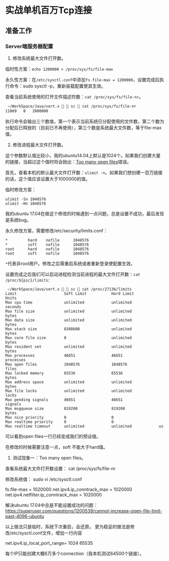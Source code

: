 # 实战单机百万Tcp连接

## 准备工作

### Server端服务器配置

1. 修改系统最大文件打开数。

临时性方案：`echo 1200000 > /proc/sys/fs/file-max`

永久性方案：在`/etc/sysctl.conf`中添加`fs.file-max = 1200000`，设置完成后执行命令：sudo sysctl -p，重新装载配置使其生效。

查看当前系统使用的打开文件描述符数：`cat /proc/sys/fs/file-nr`。

``` sh
 ~/WorkSpace/Java/vert.x   sc  cat /proc/sys/fs/file-nr 
11069	0	2000000
```

执行命令会输出三个数值，第一个表示当前系统已分配使用的文件数，第二个数为分配后已释放的（目前已不再使用），第三个数是系统最大文件数，等于file-max值。

2. 修改进程最大文件打开数。

这个参数默认值比较小，我的ubuntu14.04上默认是1024个。如果我们创建大量的链接，当超过这个值时将会抛出：[Too many open files](https://gist.github.com/focusj/bd3b6165364764d1b70814faf256c4e4)错误。

首先，查看本机的默认最大文件打开数：`ulimit -n`。如果我们想创建一百万链接的话，这个值应该设置大于1000000的值。

临时修改方案：
```
ulimit -Sn 1048576
ulimit -Hn 1048576
```
我的ubuntu 17.04在做这个修改的时候遇到一点问题，总是设置不成功，最后发现是系统bug。

永久修改方案，需要修改/etc/security/limits.conf：
```
*         hard    nofile      1048576
*         soft    nofile      1048576
root      hard    nofile      1048576
root      soft    nofile      1048576
```
`*`代表非root用户。修改之后需重启系统或者重新登录使配置生效。

设置完成之后我们可以启动进程检测当前进程的最大文件打开数：`cat /proc/${pic}/limits`:
```
 ~/WorkSpace/Java/vert.x   sc  cat /proc/27136/limits 
Limit                     Soft Limit           Hard Limit           Units     
Max cpu time              unlimited            unlimited            seconds   
Max file size             unlimited            unlimited            bytes     
Max data size             unlimited            unlimited            bytes     
Max stack size            8388608              unlimited            bytes     
Max core file size        0                    unlimited            bytes     
Max resident set          unlimited            unlimited            bytes     
Max processes             46651                46651                processes 
Max open files            1048576              1048576              files     
Max locked memory         65536                65536                bytes     
Max address space         unlimited            unlimited            bytes     
Max file locks            unlimited            unlimited            locks     
Max pending signals       46651                46651                signals   
Max msgqueue size         819200               819200               bytes     
Max nice priority         0                    0                    
Max realtime priority     0                    0                    
Max realtime timeout      unlimited            unlimited            us     
```
可以看到open files一行已经变成我们的预设值。

在修改的时候需要注意一点，soft 不能大于hard值。



1. 测试现象一：Too many open files。



查看系统最大文件打开数设置：
cat /proc/sys/fs/file-nr


修改系统值：
sudo vi /etc/sysctl.conf

fs.file-max = 1020000
net.ipv4.ip_conntrack_max = 1020000
net.ipv4.netfilter.ip_conntrack_max = 1020000

解决ubuntu 17.04中总是不能设置成功的问题：https://superuser.com/questions/1200539/cannot-increase-open-file-limit-past-4096-ubuntu



以上做法只是临时，系统下次重启，会还原。 更为稳妥的做法是修改/etc/sysctl.conf文件，增加一行内容

net.ipv4.ip_local_port_range= 1024 65535

每个IP只能创建大概6万多个connection（我本机测试64500个链接）。



